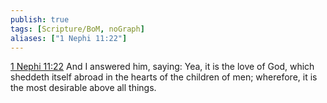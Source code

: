 ```yaml
---
publish: true
tags: [Scripture/BoM, noGraph]
aliases: ["1 Nephi 11:22"]
---
```

[1 Nephi 11:22](https://churchofjesuschrist.org/study/scriptures/bofm/1-ne/11?lang=eng&id=p22#p22) And I answered him, saying: Yea, it is the love of God, which sheddeth itself abroad in the hearts of the children of men; wherefore, it is the most desirable above all things.

